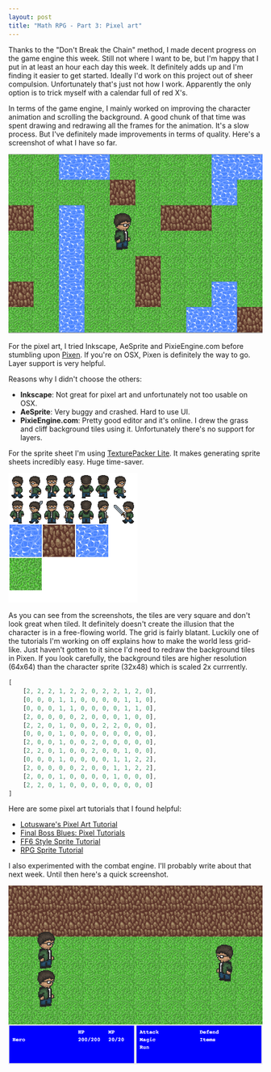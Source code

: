 ```yaml
---
layout: post
title: "Math RPG - Part 3: Pixel art"
---
```


Thanks to the "Don't Break the Chain" method, I made decent progress on the game engine this week. Still not where I want to be, but I'm happy that I put in at least an hour each day this week. It definitely adds up and I'm finding it easier to get started. Ideally I'd work on this project out of sheer compulsion. Unfortunately that's just not how I work. Apparently the only option is to trick myself with a calendar full of red X's.

In terms of the game engine, I mainly worked on improving the character animation and scrolling the background. A good chunk of that time was spent drawing and redrawing all the frames for the animation. It's a slow process. But I've definitely made improvements in terms of quality. Here's a screenshot of what I have so far.

![RPG exploration mode screenshot](/images/rpg_exploration_mode.png)

For the pixel art, I tried Inkscape, AeSprite and PixieEngine.com before stumbling upon [Pixen](http://pixenapp.com/). If you're on OSX, Pixen is definitely the way to go. Layer support is very helpful.

Reasons why I didn't choose the others:

- __Inkscape__: Not great for pixel art and unfortunately not too usable on OSX.
- __AeSprite__: Very buggy and crashed. Hard to use UI.
- __PixieEngine.com__: Pretty good editor and it's online. I drew the grass and cliff background tiles using it. Unfortunately there's no support for layers.

For the sprite sheet I'm using [TexturePacker Lite](http://www.codeandweb.com/texturepacker). It makes generating sprite sheets incredibly easy. Huge time-saver.

![RPG Sprite sheet](/images/rpg_sprites.png)

As you can see from the screenshots, the tiles are very square and don't look great when tiled. It definitely doesn't create the illusion that the character is in a free-flowing world. The grid is fairly blatant. Luckily one of the tutorials I'm working on off explains how to make the world less grid-like. Just haven't gotten to it since I'd need to redraw the background tiles in Pixen. If you look carefully, the background tiles are higher resolution (64x64) than the character sprite (32x48) which is scaled 2x currrently.

```js
[
    [2, 2, 2, 1, 2, 2, 0, 2, 2, 1, 2, 0],
    [0, 0, 0, 1, 1, 0, 0, 0, 0, 1, 1, 0],
    [0, 0, 0, 1, 1, 0, 0, 0, 0, 1, 1, 0],
    [2, 0, 0, 0, 0, 2, 0, 0, 0, 1, 0, 0],
    [2, 2, 0, 1, 0, 0, 0, 2, 2, 0, 0, 0],
    [0, 0, 0, 1, 0, 0, 0, 0, 0, 0, 0, 0],
    [2, 0, 0, 1, 0, 0, 2, 0, 0, 0, 0, 0],
    [2, 2, 0, 1, 0, 0, 2, 0, 0, 1, 0, 0],
    [0, 0, 0, 1, 0, 0, 0, 0, 1, 1, 2, 2],
    [2, 0, 0, 0, 0, 2, 0, 0, 1, 1, 2, 2],
    [2, 0, 0, 1, 0, 0, 0, 0, 1, 0, 0, 0],
    [2, 2, 0, 1, 0, 0, 0, 0, 0, 0, 0, 0]
]
```


Here are some pixel art tutorials that I found helpful:

- [Lotusware's Pixel Art Tutorial](http://rpgtoolkit.net/tutorials/graphics/lotuswares-pixel-art-tutorial/)
- [Final Boss Blues: Pixel Tutorials](http://finalbossblues.com/pixel-tutorials/)
- [FF6 Style Sprite Tutorial](http://ghost0311.deviantart.com/art/Sprite-Tutorial-30322970)
- [RPG Sprite Tutorial](http://kevinvanderven.deviantart.com/art/rpg-sprite-tutorial-152649865)

I also experimented with the combat engine. I'll probably write about that next week. Until then here's a quick screenshot.

![RPG combat engine](/images/rpg_combat_engine.png)
